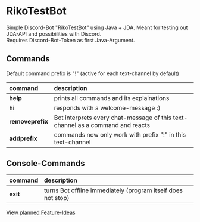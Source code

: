 # RikoTestBot
Simple Discord-Bot "RikoTestBot" using Java + JDA. Meant for testing out JDA-API and possibilities with Discord.\
Requires Discord-Bot-Token as first Java-Argument.

## Commands
Default command prefix is "!" (active for each text-channel by default)

| command | description |
| :------ | :---------- |
| **help** | prints all commands and its explainations |
| **hi** | responds with a welcome-message :) |
| **removeprefix** | Bot interprets every chat-message of this text-channel as a command and reacts |
| **addprefix** | commands now only work with prefix "!" in this text-channel |

## Console-Commands
| command | description |
| :------ | :---------- |
| **exit** | turns Bot offline immediately (program itself does not stop) |

[View planned Feature-Ideas](https://moellh.notion.site/Discord-Bot-fa2322e6fc1c4937a63e5cd273675f05 "Notion - DiscordBot")
